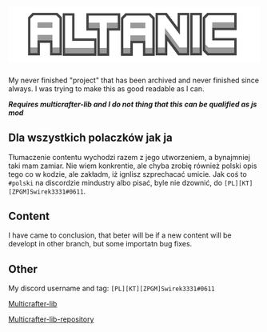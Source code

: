 # ![Altanic](sprites/github/altanic.png)

My never finished "project" that has been archived and never finished since always.
I was trying to make this as good readable as I can.

***Requires multicrafter-lib and I do not thing that this can be qualified as js mod***

## Dla wszystkich polaczków jak ja

Tłumaczenie contentu wychodzi razem z jego utworzeniem, a bynajmniej taki mam zamiar.
Nie wiem konkrentie, ale chyba zrobię również polski opis tego co w kodzie, ale zakładm, iż ignlisz szprechacać umicie.
Jak coś to `#polski` na discordzie mindustry albo pisać, byle nie dzownić, do `[PL][KT][ZPGM]Swirek3331#0611`.

## Content

I have came to conclusion, that beter will be if a new content will be developt in other branch, but some importatn bug fixes.

## **Other**

My discord username and tag: `[PL][KT][ZPGM]Swirek3331#0611`

[Multicrafter-lib](https://liplum.github.io/MultiCrafterLib/)

[Multicrafter-lib-repository](https://github.com/liplum/MultiCrafterLib)
